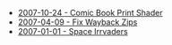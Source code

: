 * [2007-10-24 - Comic Book Print Shader](/dev/glsl)
* [2007-04-09 - Fix Wayback Zips](/dev/c/wayback-zip)
* [2007-01-01 - Space Irrvaders](/dev/c++/irrvaders)
